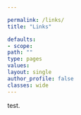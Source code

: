 ```yaml
---

permalink: /links/
title: "Links"

defaults:
- scope:
path: ""
type: pages
values:
layout: single
author_profile: false
classes: wide
---
```


test.